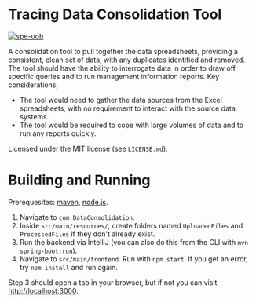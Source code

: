# Tracing Data Consolidation Tool

[![spe-uob](https://circleci.com/gh/spe-uob/Tracing-Data-Consolidation-Tool.svg?style=shield)](https://app.circleci.com/pipelines/github/spe-uob/Tracing-Data-Consolidation-Tool)

A consolidation tool to pull together the data spreadsheets,
providing a consistent, clean set of data, with any duplicates identified and removed. 
The tool should have the ability to interrogate data in order to draw off specific queries and to run management information reports.
Key considerations; 
- The tool would need to gather the data sources from the Excel spreadsheets, with no requirement to interact with the source data systems. 
- The tool would be required to cope with large volumes
of data and to run any reports quickly. 

Licensed under the MIT license (see `LICENSE.md`).

# Building and Running

Prerequesites: [maven](https://maven.apache.org/download.cgi), [node.js](https://nodejs.org/en/download/).

1. Navigate to `com.DataConsolidation`.
2. Inside `src/main/resources/`, create folders named `UploadedFiles` and `ProcessedFiles` if they don't already exist.
3. Run the backend via IntelliJ (you can also do this from the CLI with `mvn spring-boot:run`).
4. Navigate to `src/main/frontend`. Run with `npm start`. If you get an error, try `npm install` and run again.

Step 3 should open a tab in your browser, but if not you can visit [http://localhost:3000](http://localhost:3000).
